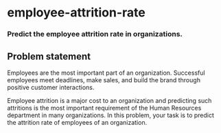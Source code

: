 # employee-attrition-rate
### Predict the employee attrition rate in organizations.


## Problem statement
Employees are the most important part of an organization. Successful employees meet deadlines, make sales, and build the brand through positive customer interactions.

Employee attrition is a major cost to an organization and predicting such attritions is the most important requirement of the Human Resources department in many organizations. In this problem, your task is to predict the attrition rate of employees of an organization. 

